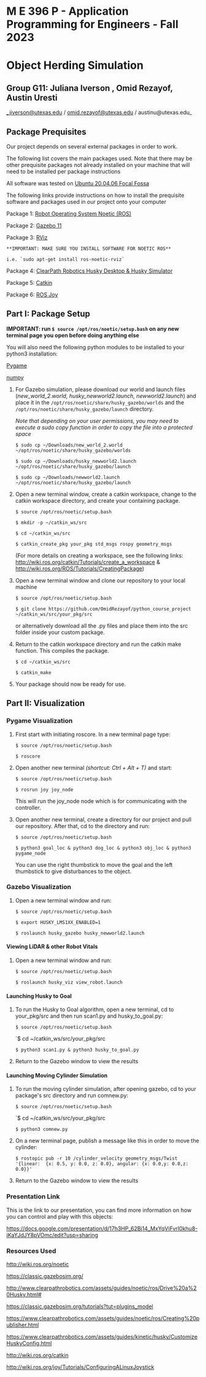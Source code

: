 # M E 396 P - Application Programming for Engineers - Fall 2023
# Object Herding Simulation
## Group G11: Juliana Iverson , Omid Rezayof, Austin Uresti
_jiverson@utexas.edu / omid.rezayof@utexas.edu / austinu@utexas.edu_

## Package Prequisites

Our project depends on several external packages in order to work.

The following list covers the main packages used. Note that there may be other prequisite packages not already installed on your machine that will need to be installed per package instructions

All software was tested on [Ubuntu 20.04.06 Focal Fossa](https://releases.ubuntu.com/focal/)

The following links provide instructions on how to install the prequisite software and packages used in our project onto your computer

Package 1: [Robot Operating System Noetic (ROS)](http://wiki.ros.org/noetic/Installation/Ubuntu)

Package 2: [Gazebo 11](https://classic.gazebosim.org/tutorials?tut=install_ubuntu&cat=install)

Package 3: [RViz](http://wiki.ros.org/rviz/UserGuide)

    **IMPORTANT: MAKE SURE YOU INSTALL SOFTWARE FOR NOETIC ROS**

    i.e. `sudo apt-get install ros-noetic-rviz`

Package 4: [ClearPath Robotics Husky Desktop & Husky Simulator](https://www.clearpathrobotics.com/assets/guides/noetic/husky/DrivingHusky.html)

Package 5: [Catkin](http://wiki.ros.org/catkin#Installing_catkin)

Package 6: [ROS Joy](http://wiki.ros.org/joy/Tutorials/ConfiguringALinuxJoystick)

## Part I: Package Setup

**IMPORTANT: run `$ source /opt/ros/noetic/setup.bash` on any new terminal page you open before doing anything else**

You will also need the following python modules to be installed to your python3 installation:

[Pygame](https://www.pygame.org/wiki/GettingStarted)

[numpy](https://numpy.org/install/)

1. For Gazebo simulation, please download our world and launch files (_new_world_2.world, husky_newworld2.launch, newworld2.launch_) and place it in the 
`/opt/ros/noetic/share/husky_gazebo/worlds` and the `/opt/ros/noetic/share/husky_gazebo/launch` directory. 

   _Note that depending on your user permissions, you may need to execute a sudo copy function in order to copy the file into a protected space_

   `$ sudo cp ~/Downloads/new_world_2.world ~/opt/ros/noetic/share/husky_gazebo/worlds`

   `$ sudo cp ~/Downloads/husky_newworld2.launch ~/opt/ros/noetic/share/husky_gazebo/launch`

   `$ sudo cp ~/Downloads/newworld2.launch ~/opt/ros/noetic/share/husky_gazebo/launch`

3. Open a new terminal window, create a catkin workspace, change to the catkin workspace directory, and create your containing package. 

   `$ source /opt/ros/noetic/setup.bash`

   `$ mkdir -p ~/catkin_ws/src`

   `$ cd ~/catkin_ws/src`

   `$ catkin_create_pkg your_pkg std_msgs rospy geometry_msgs`

   (For more details on creating a workspace, see the following links: 
   http://wiki.ros.org/catkin/Tutorials/create_a_workspace & http://wiki.ros.org/ROS/Tutorials/CreatingPackage)

5. Open a new terminal window and clone our repository to your local machine

   `$ source /opt/ros/noetic/setup.bash`

   `$ git clone https://github.com/OmidRezayof/python_course_project ~/catkin_ws/src/your_pkg/src`
   
   or alternatively download all the .py files and place them into the src folder inside your custom package.

7. Return to the catkin workspace directory and run the catkin make function. This compiles the package.

   `$ cd ~/catkin_ws/src`

   `$ catkin_make`

8. Your package should now be ready for use.

## Part II: Visualization

### Pygame Visualization

1. First start with initiating roscore. In a new terminal page type:

   `$ source /opt/ros/noetic/setup.bash`
   
   `$ roscore`

2. Open another new terminal _(shortcut: Ctrl + Alt + T)_ and start:

   `$ source /opt/ros/noetic/setup.bash`

   `$ rosrun joy joy_node`

   This will run the joy_node node which is for communicating with the controller. 

4. Open another new terminal, create a directory for our project and pull our repository. After that, cd to the directory and run:

   `$ source /opt/ros/noetic/setup.bash`
   
   `$ python3 goal_loc & python3 dog_loc & python3 obj_loc & python3 pygame_node`

   You can use the right thumbstick to move the goal and the left thumbstick to give disturbances to the object. 

### Gazebo Visualization

1. Open a new terminal window and run:

   `$ source /opt/ros/noetic/setup.bash`

   `$ export HUSKY_LMS1XX_ENABLED=1`

   `$ roslaunch husky_gazebo husky_newworld2.launch`

#### Viewing LiDAR & other Robot Vitals

1. Open a new terminal window and run:
   
   `$ source /opt/ros/noetic/setup.bash`

   `$ roslaunch husky_viz view_robot.launch`

#### Launching Husky to Goal

1. To run the Husky to Goal algorithm, open a new terminal, cd to your_pkg/src and then run scan1.py and husky_to_goal.py:

   `$ source /opt/ros/noetic/setup.bash`
   
   `$ cd ~/catkin_ws/src/your_pkg/src
   
   `$ python3 scan1.py & python3 husky_to_goal.py`

2. Return to the Gazebo window to view the results

#### Launching Moving Cylinder Simulation

1. To run the moving cylinder simulation, after opening gazebo, cd to your package's src directory and run comnew.py:

   `$ source /opt/ros/noetic/setup.bash`
   
   `$ cd ~/catkin_ws/src/your_pkg/src

   `$ python3 comnew.py`

2. On a new terminal page, publish a message like this in order to move the cylinder:

   `$ rostopic pub -r 10 /cylinder_velocity geometry_msgs/Twist  '{linear:  {x: 0.5, y: 0.0, z: 0.0}, angular: {x: 0.0,y: 0.0,z: 0.0}}'`

3. Return to the Gazebo window to view the results

### Presentation Link

This is the link to our presentation, you can find more information on how you can control and play with this objects:

https://docs.google.com/presentation/d/17h3HP_62Bj14_MxYqViFvrI0khu8-iKaYJdJY8pVOmc/edit?usp=sharing

### Resources Used

http://wiki.ros.org/noetic

https://classic.gazebosim.org/

http://www.clearpathrobotics.com/assets/guides/noetic/ros/Drive%20a%20Husky.html#

https://classic.gazebosim.org/tutorials?tut=plugins_model

https://www.clearpathrobotics.com/assets/guides/noetic/ros/Creating%20publisher.html

https://www.clearpathrobotics.com/assets/guides/kinetic/husky/CustomizeHuskyConfig.html

http://wiki.ros.org/catkin

http://wiki.ros.org/joy/Tutorials/ConfiguringALinuxJoystick


